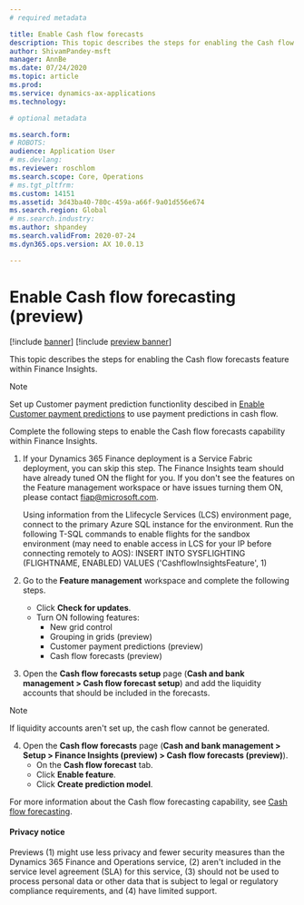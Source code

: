 ```yaml
---
# required metadata

title: Enable Cash flow forecasts 
description: This topic describes the steps for enabling the Cash flow forecasts feature within Finance Insights. 
author: ShivamPandey-msft
manager: AnnBe
ms.date: 07/24/2020
ms.topic: article
ms.prod: 
ms.service: dynamics-ax-applications
ms.technology: 

# optional metadata

ms.search.form: 
# ROBOTS: 
audience: Application User
# ms.devlang: 
ms.reviewer: roschlom
ms.search.scope: Core, Operations
# ms.tgt_pltfrm: 
ms.custom: 14151
ms.assetid: 3d43ba40-780c-459a-a66f-9a01d556e674
ms.search.region: Global
# ms.search.industry: 
ms.author: shpandey
ms.search.validFrom: 2020-07-24
ms.dyn365.ops.version: AX 10.0.13

---
```

# Enable Cash flow forecasting (preview)

[!include [banner](../includes/banner.md)]
[!include [preview banner](../includes/preview-banner.md)]

This topic describes the steps for enabling the Cash flow forecasts feature within Finance Insights. 

> [!NOTE]
   > Set up Customer payment prediction functionlity descibed in [Enable Customer payment predictions](enable-cust-paymnt-prediction.md) to use payment predictions in cash flow.  
   
Complete the following steps to enable the Cash flow forecasts capability within Finance Insights. 

1. If your Dynamics 365 Finance deployment is a Service Fabric deployment, you can skip this step. The Finance Insights team should have already tuned ON the flight for you. If you don't see the features on the Feature management workspace or have issues turning them ON, please contact fiap@microsoft.com. 

	Using information from the Llifecycle Services (LCS) environment page, connect to the primary Azure SQL instance for the environment. Run the following T-SQL commands to enable flights for the sandbox environment (may need to enable access in LCS for your IP before connecting remotely to AOS):
	INSERT INTO SYSFLIGHTING (FLIGHTNAME, ENABLED) VALUES ('CashflowInsightsFeature', 1)

2. Go to the **Feature management** workspace and complete the following steps. 
   - Click **Check for updates**.
   - Turn ON following features:
     - New grid control
     - Grouping in grids (preview) 
     - Customer payment predictions (preview)
     - Cash flow forecasts (preview)

3. Open the **Cash flow forecasts setup** page (**Cash and bank management > Cash flow forecast setup**) and add the liquidity accounts that should be included in the forecasts.

 > [!NOTE]
 > If liquidity accounts aren't set up, the cash flow cannot be generated.

4. Open the **Cash flow forecasts** page (**Cash and bank management > Setup > Finance Insights (preview) > Cash flow forecasts (preview)**).
   - On the **Cash flow forecast** tab.
   - Click **Enable feature**.
   - Click **Create prediction model**.
	
For more information about the Cash flow forecasting capability, see [Cash flow forecasting](cash-flow-forecast-intro.md).

 #### Privacy notice

Previews (1) might use less privacy and fewer security measures than the Dynamics 365 Finance and Operations service, (2) aren't included in the service level agreement (SLA) for this service, (3) should not be used to process personal data or other data that is subject to legal or regulatory compliance requirements, and (4) have limited support.
